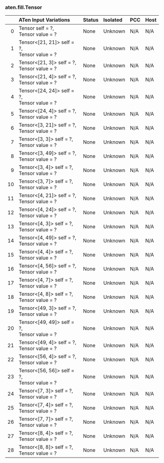 ### aten.fill.Tensor
|    | ATen Input Variations                          | Status   | Isolated   | PCC   | Host   |
|---:|:-----------------------------------------------|:---------|:-----------|:------|:-------|
|  0 | Tensor self = ?,<br>Tensor value = ?           | None     | Unknown    | N/A   | N/A    |
|  1 | Tensor<[21, 21]> self = ?,<br>Tensor value = ? | None     | Unknown    | N/A   | N/A    |
|  2 | Tensor<[21, 3]> self = ?,<br>Tensor value = ?  | None     | Unknown    | N/A   | N/A    |
|  3 | Tensor<[21, 4]> self = ?,<br>Tensor value = ?  | None     | Unknown    | N/A   | N/A    |
|  4 | Tensor<[24, 24]> self = ?,<br>Tensor value = ? | None     | Unknown    | N/A   | N/A    |
|  5 | Tensor<[24, 4]> self = ?,<br>Tensor value = ?  | None     | Unknown    | N/A   | N/A    |
|  6 | Tensor<[3, 21]> self = ?,<br>Tensor value = ?  | None     | Unknown    | N/A   | N/A    |
|  7 | Tensor<[3, 3]> self = ?,<br>Tensor value = ?   | None     | Unknown    | N/A   | N/A    |
|  8 | Tensor<[3, 49]> self = ?,<br>Tensor value = ?  | None     | Unknown    | N/A   | N/A    |
|  9 | Tensor<[3, 4]> self = ?,<br>Tensor value = ?   | None     | Unknown    | N/A   | N/A    |
| 10 | Tensor<[3, 7]> self = ?,<br>Tensor value = ?   | None     | Unknown    | N/A   | N/A    |
| 11 | Tensor<[4, 21]> self = ?,<br>Tensor value = ?  | None     | Unknown    | N/A   | N/A    |
| 12 | Tensor<[4, 24]> self = ?,<br>Tensor value = ?  | None     | Unknown    | N/A   | N/A    |
| 13 | Tensor<[4, 3]> self = ?,<br>Tensor value = ?   | None     | Unknown    | N/A   | N/A    |
| 14 | Tensor<[4, 49]> self = ?,<br>Tensor value = ?  | None     | Unknown    | N/A   | N/A    |
| 15 | Tensor<[4, 4]> self = ?,<br>Tensor value = ?   | None     | Unknown    | N/A   | N/A    |
| 16 | Tensor<[4, 56]> self = ?,<br>Tensor value = ?  | None     | Unknown    | N/A   | N/A    |
| 17 | Tensor<[4, 7]> self = ?,<br>Tensor value = ?   | None     | Unknown    | N/A   | N/A    |
| 18 | Tensor<[4, 8]> self = ?,<br>Tensor value = ?   | None     | Unknown    | N/A   | N/A    |
| 19 | Tensor<[49, 3]> self = ?,<br>Tensor value = ?  | None     | Unknown    | N/A   | N/A    |
| 20 | Tensor<[49, 49]> self = ?,<br>Tensor value = ? | None     | Unknown    | N/A   | N/A    |
| 21 | Tensor<[49, 4]> self = ?,<br>Tensor value = ?  | None     | Unknown    | N/A   | N/A    |
| 22 | Tensor<[56, 4]> self = ?,<br>Tensor value = ?  | None     | Unknown    | N/A   | N/A    |
| 23 | Tensor<[56, 56]> self = ?,<br>Tensor value = ? | None     | Unknown    | N/A   | N/A    |
| 24 | Tensor<[7, 3]> self = ?,<br>Tensor value = ?   | None     | Unknown    | N/A   | N/A    |
| 25 | Tensor<[7, 4]> self = ?,<br>Tensor value = ?   | None     | Unknown    | N/A   | N/A    |
| 26 | Tensor<[7, 7]> self = ?,<br>Tensor value = ?   | None     | Unknown    | N/A   | N/A    |
| 27 | Tensor<[8, 4]> self = ?,<br>Tensor value = ?   | None     | Unknown    | N/A   | N/A    |
| 28 | Tensor<[8, 8]> self = ?,<br>Tensor value = ?   | None     | Unknown    | N/A   | N/A    |

